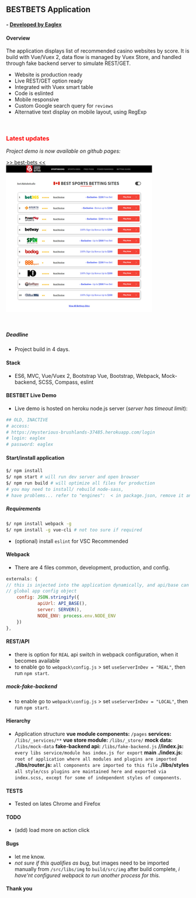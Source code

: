 ## BESTBETS Application

#### - [ Developed by Eaglex ](http://eaglex.net)



#### Overview
The application displays list of recommended casino websites by score.
It is build with Vue/Vuex 2, data flow is managed by Vuex Store, and handled through fake backend server to simulate REST/GET. 

* Website is production ready
* Live REST/GET option ready 
* Integrated with Vuex smart table
* Code is eslinted
* Mobile responsive
* Custom Google search query for `reviews`
* Alternative text display on mobile layout, using RegExp

<br>

### <span style="color:red">Latest updates</span>

<i>Project demo is now available on github pages: </i>

[ >> best-bets <<](https://eag1ex.github.io/best-bets)
<br>
<img  src="./screens/bestbets-3.jpg" width='400'/>

<br>





##### Deadline
* Project build in 4 days.

#### Stack
- ES6, MVC, Vue/Vuex 2, Bootstrap Vue, Bootstrap, Webpack, Mock-backend, SCSS, Compass, eslint

#### BESTBET Live Demo
- Live demo is hosted on heroku node.js server (_server has timeout limit_):

```sh
## OLD, INACTIVE
# access:
# https://mysterious-brushlands-37485.herokuapp.com/login
# login: eaglex
# password: eaglex
```

#### Start/install application

```sh
$/ npm install
$/ npm start # will run dev server and open browser
$/ npm run build # will optimize all files for production
# you may need to install/ rebuild node-sass,
# have problems... refer to "engines":  < in package.json, remove it and try again.
```

##### Requirements

```sh
$/ npm install webpack -g
$/ npm install -g vue-cli # not too sure if required
```

- (optional) install `eslint` for VSC Recommended

#### Webpack
- There are 4 files common, development, production, and config.

```js
externals: {
// this is injected into the application dynamically, and api/base can be changed per build environment.
// global app config object
	config: JSON.stringify({
			apiUrl: API_BASE(),
			server: SERVER(),
			NODE_ENV: process.env.NODE_ENV
	})
},
```

#### REST/API
- there is option for `REAL` api switch in webpack configuration, when it becomes available
- to enable go to `webpack\config.js` > set `useServerInDev = "REAL"`, then run `npm start`.

##### mock-fake-backend
- to enable go to `webpack\config.js` > set `useServerInDev = "LOCAL"`, then run `npm start`.

#### Hierarchy
- Application structure
  **vue module components:** `/pages`
  **services:** `/libs/_services/**`
  **vue store module:** `/libs/_store/`
  **mock data:** `/libs/mock-data` 
  **fake-backend api:** `/libs/fake-backend.js`
  **/\/index.js:** `every libs service/module has index.js for export`
  **main ./index.js:** `root of application where all modules and plugins are imported`
  **./libs/router.js:** `all components are imported to this file`
  **./libs/styles** `all style/css plugins are maintained here and exported via index.scss, except for some of independent styles of components.`

#### TESTS
- Tested on lates Chrome and Firefox

#### TODO 
- (add) load more on action click

#### Bugs
- let me know.
- _not sure if this qualifies as bug_, but images need to be imported manually from `/src/libs/img` to `build/src/img` after build complete, _i have'nt configured webpack to run another process for this._

#### Thank you
